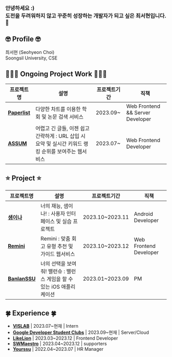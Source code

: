 ### 안녕하세요 :) <br/>도전을 두려워하지 않고 꾸준히 성장하는 개발자가 되고 싶은 최서현입니다.🐥

## 🤓 Profile 🤓
최서현 (Seohyeon Choi) <br/>
Soongsil University, CSE

## 👩🏻‍💻 Ongoing Project Work 👩🏻‍💻
| 프로젝트명 | 설명 | 프로젝트기간 | 직책 |
|-----------|------|------------|-----|
| [**Paperlist**]() | 다양한 차트를 이용한 학회 및 논문 검색 서비스 | 2023.09~ | Web Frontend && Server Developer |
| [**ASSUM**](https://github.com/LikelionAssum) | 어렵고 긴 글들, 이젠 쉽고 간략하게 : URL 삽입 시 요약 및 실시간 키워드 랭킹 순위를 보여주는 웹서비스 | 2023.07~ | Web Frontend Developer |


## ⭐️ Project ⭐️

| 프로젝트명 | 설명 | 프로젝트기간 | 직책 |
|-----------|------|------------|-----|
| [**샘이나**](https://github.com/Sem-in-a) | 너의 재능, 샘이나! : 사용자 인터페이스 및 실습 프로젝트 | 2023.10~2023.11 | Android Developer |
| [**Remini**](https://github.com/Team-Remini) | Remini : 맞춤 회고 유형 추천 및 가이드 웹서비스 | 2023.10~2023.12 | Web Frontend Developer |
| [**BanlanSSU**](https://github.com/hackathon-I-PROMAX) | 너의 선택을 보여줘! 밸런슈 : 밸런스 게임을 할 수 있는 iOS 애플리케이션 | 2023.01~2023.09 | PM |


## 🍀 Experience 🍀

- [**VISLAB**](http://vis.ssu.ac.kr/) | 2023.07~현재 | Intern 
- [**Google Developer Student Clubs**](https://sites.google.com/view/gdscsoongsil) | 2023.09~현재 | Server/Cloud 
- [**LikeLion**](https://github.com/likelion-ssu/) | 2023.03~2023.12 | Frontend Developer 
- [**SWMaestro**](https://swmaestro.org/sw/main/main.do) | 2023.04~2023.12 | supporters 
- [**Yourssu**](https://yourssu.com/) | 2022.04~2023.07 | HR Manager

